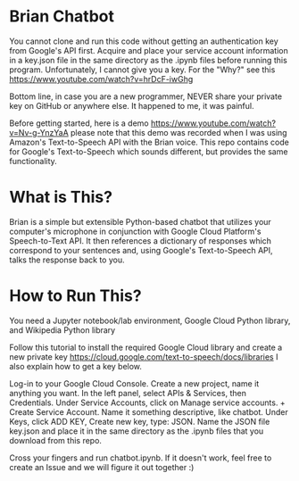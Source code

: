 # Brian Chatbot

You cannot clone and run this code without getting an authentication key from Google's API first. Acquire and place your service account information in a key.json file in the same directory as the .ipynb files before running this program. Unfortunately, I cannot give you a key. For the "Why?" see this https://www.youtube.com/watch?v=hrDcF-iwGhg


Bottom line, in case you are a new programmer, NEVER share your private key on GitHub or anywhere else. It happened to me, it was painful.

Before getting started, here is a demo https://www.youtube.com/watch?v=Nv-g-YnzYaA please note that this demo was recorded when I was using Amazon's Text-to-Speech API with the Brian voice. This repo contains code for Google's Text-to-Speech which sounds different, but provides the same functionality.

# What is This?

Brian is a simple but extensible Python-based chatbot that utilizes your computer's microphone in conjunction with Google Cloud Platform's Speech-to-Text API. It then references a dictionary of responses which correspond to your sentences and, using Google's Text-to-Speech API, talks the response back to you.

# How to Run This?
You need a Jupyter notebook/lab environment, Google Cloud Python library, and Wikipedia Python library


Follow this tutorial to install the required Google Cloud library and create a new private key https://cloud.google.com/text-to-speech/docs/libraries I also explain how to get a key below.


Log-in to your Google Cloud Console. Create a new project, name it anything you want. In the left panel, select APIs & Services, then Credentials. Under Service Accounts, click on Manage service accounts. + Create Service Account. Name it something descriptive, like chatbot. Under Keys, click ADD KEY, Create new key, type: JSON. Name the JSON file key.json and place it in the same directory as the .ipynb files that you download from this repo.

Cross your fingers and run chatbot.ipynb. If it doesn't work, feel free to create an Issue and we will figure it out together :)
